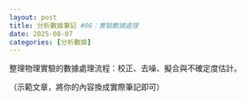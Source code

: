 ```yaml
---
layout: post
title: 分析數據筆記 #06：實驗數據處理
date: 2025-08-07
categories: [分析數據]
---
```


<p>整理物理實驗的數據處理流程：校正、去噪、擬合與不確定度估計。</p>

<p class="muted">（示範文章，將你的內容換成實際筆記即可）</p>

